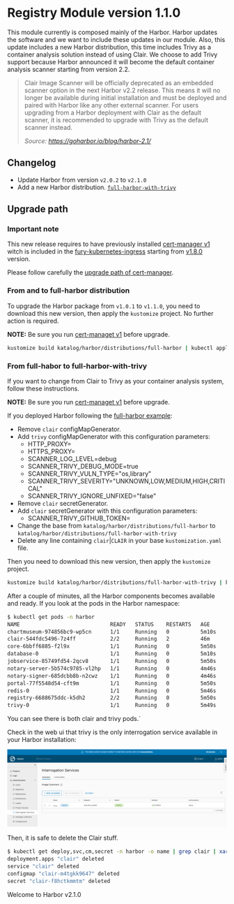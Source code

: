 # Registry Module version 1.1.0

This module currently is composed mainly of the Harbor. Harbor updates the software and we want to include these
updates in our module. Also, this update includes a new Harbor distribution, this time includes Trivy
as a container analysis solution instead of using Clair. We choose to add Trivy support because Harbor announced it
will become the default container analysis scanner starting from version 2.2.

> Clair Image Scanner will be officially deprecated as an embedded scanner option in the next Harbor v2.2 release. 
> This means it will no longer be available during initial installation and must be deployed and paired with Harbor 
> like any other external scanner. For users upgrading from a Harbor deployment with Clair as the default scanner, 
> it is recommended to upgrade with Trivy as the default scanner instead.
> 
> *Source: <https://goharbor.io/blog/harbor-2.1/>*

## Changelog

- Update Harbor from version `v2.0.2` to `v2.1.0`
- Add a new Harbor distribution. [`full-harbor-with-trivy`](../../katalog/harbor/distributions/full-harbor-with-trivy)

## Upgrade path

### Important note

This new release requires to have previously installed
[cert-manager v1](https://github.com/sighupio/fury-kubernetes-ingress/tree/v1.8.0/katalog/cert-manager) 
witch is included in the [fury-kubernetes-ingress](https://github.com/sighupio/fury-kubernetes-ingress) starting from
[v1.8.0](https://github.com/sighupio/fury-kubernetes-ingress/releases/tag/v1.8.0) version.

Please follow carefully the
[upgrade path of cert-manager](https://github.com/sighupio/fury-kubernetes-ingress/blob/master/docs/releases/v1.8.0.md#cert-manager).

### From and to full-harbor distribution

To upgrade the Harbor package from `v1.0.1` to `v1.1.0`, you need to download this new version, then apply the
`kustomize` project. No further action is required.

**NOTE:** Be sure you run [cert-managet v1](#important-note) before upgrade.

```bash
kustomize build katalog/harbor/distributions/full-harbor | kubectl apply -f -
```

### From full-habor to full-harbor-with-trivy

If you want to change from Clair to Trivy as your container analysis system, follow these instructions.

**NOTE:** Be sure you run [cert-managet v1](#important-note) before upgrade.

If you deployed Harbor following the [full-harbor example](../../examples/full-harbor):

- Remove `clair` configMapGenerator.
- Add `trivy` configMapGenerator with this configuration parameters:
  - HTTP_PROXY=
  - HTTPS_PROXY=
  - SCANNER_LOG_LEVEL=debug
  - SCANNER_TRIVY_DEBUG_MODE=true
  - SCANNER_TRIVY_VULN_TYPE="os,library"
  - SCANNER_TRIVY_SEVERITY="UNKNOWN,LOW,MEDIUM,HIGH,CRITICAL"
  - SCANNER_TRIVY_IGNORE_UNFIXED="false"
- Remove `clair` secretGenerator.
- Add `clair` secretGenerator with this configuration parameters:
  - SCANNER_TRIVY_GITHUB_TOKEN=
- Change the base from `katalog/harbor/distributions/full-harbor` to `katalog/harbor/distributions/full-harbor-with-trivy`
- Delete any line containing `clair`|`CLAIR` in your base `kustomization.yaml` file.

Then you need to download this new version, then apply the `kustomize` project.

```bash
kustomize build katalog/harbor/distributions/full-harbor-with-trivy | kubectl apply -f -
```

After a couple of minutes, all the Harbor components becomes available and ready. If you look at the pods in the Harbor
namespace:

```bash
$ kubectl get pods -n harbor
NAME                             READY   STATUS    RESTARTS   AGE
chartmuseum-974856bc9-wp5cn      1/1     Running   0          5m10s
clair-544fdc5496-7z4ff           2/2     Running   2          46m
core-6bbff6885-f2l9x             1/1     Running   0          5m50s
database-0                       1/1     Running   0          5m10s
jobservice-85749fd54-2qcv8       1/1     Running   0          5m50s
notary-server-5b574c9785-vl2hp   1/1     Running   0          4m46s
notary-signer-685dcbb8b-n2cwz    1/1     Running   0          4m46s
portal-77f5548d54-cft9m          1/1     Running   0          5m50s
redis-0                          1/1     Running   0          5m46s
registry-6688675ddc-k5dh2        2/2     Running   0          5m50s
trivy-0                          1/1     Running   0          5m49s
```

You can see there is both clair and trivy pods.`

Check in the web ui that trivy is the only interrogation service available in your Harbor installation:

![Interrogation Services](../assets/interrogation-services.png)

Then, it is safe to delete the Clair stuff.

```bash
$ kubectl get deploy,svc,cm,secret -n harbor -o name | grep clair | xargs kubectl delete -n harbor
deployment.apps "clair" deleted
service "clair" deleted
configmap "clair-m4tgkk9647" deleted
secret "clair-f8hctkmmtm" deleted
```

Welcome to Harbor v2.1.0
